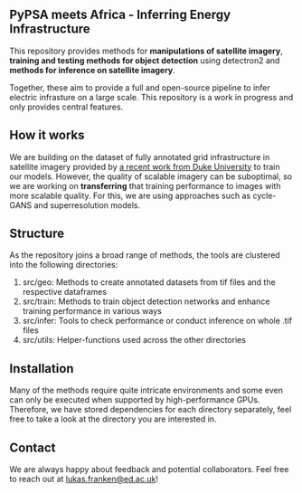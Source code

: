 ## PyPSA meets Africa - Inferring Energy Infrastructure

This repository provides methods for __manipulations of satellite imagery__, __training and testing methods for object detection__ using detectron2 and __methods for inference on satellite imagery__.

Together, these aim to provide a full and open-source pipeline to infer electric infrasture on a large scale. This repository is a work in progress and only provides central features.

## How it works

 We are building on the dataset of fully annotated grid infrastructure in satellite imagery provided by [a recent work from Duke University](https://arxiv.org/abs/2101.06390) to train our models. However, the quality of scalable imagery can be suboptimal, so we are working on __transferring__ that training performance to images with more scalable quality. For this, we are using approaches such as cycle-GANS and superresolution models.

## Structure

As the repository joins a broad range of methods, the tools are clustered into the following directories:

1. src/geo: Methods to create annotated datasets from tif files and the respective dataframes 
2. src/train: Methods to train object detection networks and enhance training performance in various ways
3. src/infer: Tools to check performance or conduct inference on whole .tif files
4. src/utils: Helper-functions used across the other directories

## Installation

Many of the methods require quite intricate environments and some even can only be executed when supported by high-performance GPUs. Therefore, we have stored dependencies for each directory separately, feel free to take a look at the directory you are interested in.

## Contact

We are always happy about feedback and potential collaborators. Feel free to reach out at <lukas.franken@ed.ac.uk>!
